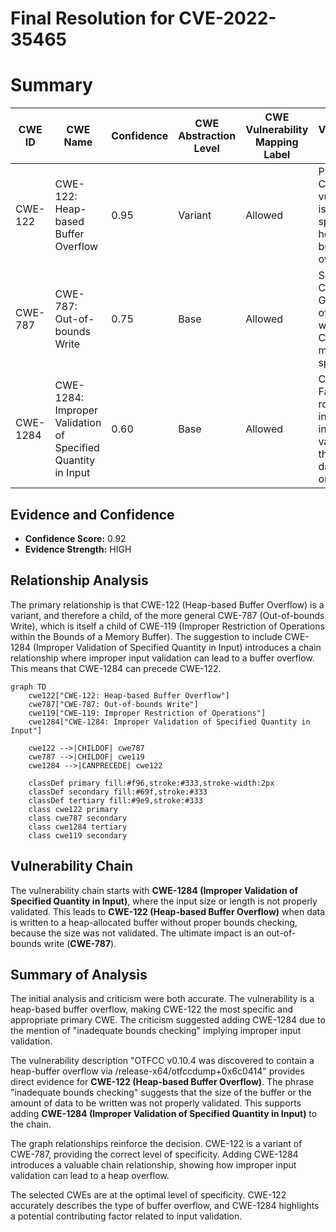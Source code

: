 # Final Resolution for CVE-2022-35465

# Summary
| CWE ID | CWE Name | Confidence | CWE Abstraction Level | CWE Vulnerability Mapping Label | CWE-Vulnerability Mapping Notes |
|---|---|---|---|---|---|
| CWE-122 | CWE-122: Heap-based Buffer Overflow | 0.95 | Variant | Allowed | Primary CWE. The vulnerability is specifically a heap-based buffer overflow. |
| CWE-787 | CWE-787: Out-of-bounds Write | 0.75 | Base | Allowed | Secondary CWE. General out-of-bounds write, but CWE-122 is more specific. |
| CWE-1284 | CWE-1284: Improper Validation of Specified Quantity in Input | 0.60 | Base | Allowed | Contributing Factor. The root cause involves inadequate validation of the input data length or size. |

## Evidence and Confidence

*   **Confidence Score:** 0.92
*   **Evidence Strength:** HIGH

## Relationship Analysis
The primary relationship is that CWE-122 (Heap-based Buffer Overflow) is a variant, and therefore a child, of the more general CWE-787 (Out-of-bounds Write), which is itself a child of CWE-119 (Improper Restriction of Operations within the Bounds of a Memory Buffer). The suggestion to include CWE-1284 (Improper Validation of Specified Quantity in Input) introduces a chain relationship where improper input validation can lead to a buffer overflow. This means that CWE-1284 can precede CWE-122.

```mermaid
graph TD
    cwe122["CWE-122: Heap-based Buffer Overflow"]
    cwe787["CWE-787: Out-of-bounds Write"]
    cwe119["CWE-119: Improper Restriction of Operations"]
    cwe1284["CWE-1284: Improper Validation of Specified Quantity in Input"]
    
    cwe122 -->|CHILDOF| cwe787
    cwe787 -->|CHILDOF| cwe119
    cwe1284 -->|CANPRECEDE| cwe122
    
    classDef primary fill:#f96,stroke:#333,stroke-width:2px
    classDef secondary fill:#69f,stroke:#333
    classDef tertiary fill:#9e9,stroke:#333
    class cwe122 primary
    class cwe787 secondary
    class cwe1284 tertiary
    class cwe119 secondary
```

## Vulnerability Chain
The vulnerability chain starts with **CWE-1284 (Improper Validation of Specified Quantity in Input)**, where the input size or length is not properly validated. This leads to **CWE-122 (Heap-based Buffer Overflow)** when data is written to a heap-allocated buffer without proper bounds checking, because the size was not validated. The ultimate impact is an out-of-bounds write (**CWE-787**).

## Summary of Analysis
The initial analysis and criticism were both accurate. The vulnerability is a heap-based buffer overflow, making CWE-122 the most specific and appropriate primary CWE. The criticism suggested adding CWE-1284 due to the mention of "inadequate bounds checking" implying improper input validation.

The vulnerability description "OTFCC v0.10.4 was discovered to contain a heap-buffer overflow via /release-x64/otfccdump+0x6c0414" provides direct evidence for **CWE-122 (Heap-based Buffer Overflow)**. The phrase "inadequate bounds checking" suggests that the size of the buffer or the amount of data to be written was not properly validated. This supports adding **CWE-1284 (Improper Validation of Specified Quantity in Input)** to the chain.

The graph relationships reinforce the decision. CWE-122 is a variant of CWE-787, providing the correct level of specificity. Adding CWE-1284 introduces a valuable chain relationship, showing how improper input validation can lead to a heap overflow.

The selected CWEs are at the optimal level of specificity. CWE-122 accurately describes the type of buffer overflow, and CWE-1284 highlights a potential contributing factor related to input validation.